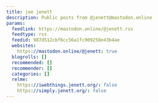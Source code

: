 ```yaml
---
title: joe jenett
description: Public posts from @jenett@mastodon.online
params:
  feedlink: https://mastodon.online/@jenett.rss
  feedtype: rss
  feedid: 987d512cbf6cc56a1fc909258e43b4ae
  websites:
    https://mastodon.online/@jenett: true
  blogrolls: []
  recommended: []
  recommender: []
  categories: []
  relme:
    https://iwebthings.jenett.org/: false
    https://simply.jenett.org/: false
---
```

